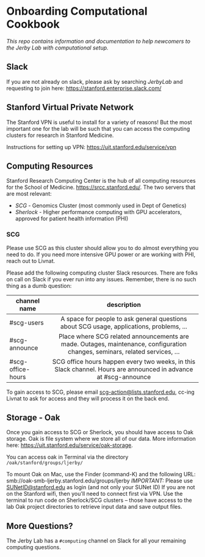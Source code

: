# Onboarding Computational Cookbook
_This repo contains information and documentation to help newcomers to the Jerby Lab with computational setup._

## Slack

If you are not already on slack, please ask by searching *JerbyLab* and requesting to join here: https://stanford.enterprise.slack.com/

## Stanford Virtual Private Network 

The Stanford VPN is useful to install for a variety of reasons! But the most important one for the lab will be such that you can access the computing clusters for research in Stanford Medicine.

Instructions for setting up VPN: https://uit.stanford.edu/service/vpn

## Computing Resources

Stanford Research Computing Center is the hub of all computing resources for the School of Medicine. https://srcc.stanford.edu/. The two servers that are most relevant:

- *SCG* - Genomics Cluster (most commonly used in Dept of Genetics)
- *Sherlock* - Higher performance computing with GPU accelerators, approved for patient health information (PHI)

### SCG
Please use SCG as this cluster should allow you to do almost everything you need to do. If you need more intensive GPU power or are working with PHI, reach out to Livnat. 

Please add the following computing cluster Slack resources. There are folks on call on Slack if you ever run into any issues. Remember, there is no such thing as a dumb question:

| channel name      | description                                                                                                                 |
| ----------------- |:---------------------------------------------------------------------------------------------------------------------------:|
| #scg-users        | A space for people to ask general questions about SCG usage, applications, problems, ...                                    |
| #scg-announce     | Place where SCG related announcements are made. Outages, maintenance, configuration changes, seminars, related services, …  |
| #scg-office-hours | SCG office hours happen every two weeks, in this Slack channel. Hours are announced in advance at #scg-announce             |

To gain access to SCG, please email scg-action@lists.stanford.edu, cc-ing Livnat to ask for access and they will process it on the back end. 

## Storage - Oak 

Once you gain access to SCG or Sherlock, you should have access to Oak storage. Oak is file system where we store all of our data. More information here: https://uit.stanford.edu/service/oak-storage. 

You can access oak in Terminal via the directory `/oak/stanford/groups/ljerby/`

To mount Oak on Mac, use the Finder (command-K) and the following URL: smb://oak-smb-ljerby.stanford.edu/groups/ljerby
*IMPORTANT:* Please use SUNetID@stanford.edu as login (and not only your SUNet ID)
If you are not on the Stanford wifi, then you'll need to connect first via VPN. Use the terminal to run code on Sherlock/SCG clusters – those have access to the lab Oak project directories to retrieve input data and save output files.

## More Questions? 

The Jerby Lab has a `#computing` channel on Slack for all your remaining computing questions.



